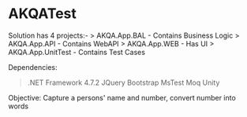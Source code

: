 # AKQATest

Solution has 4 projects:-
	> AKQA.App.BAL - Contains Business Logic
	> AKQA.App.API - Contains WebAPI
	> AKQA.App.WEB - Has UI
	> AKQA.App.UnitTest - Contains Test Cases
  
  
 Dependencies:
 > .NET Framework 4.7.2
> JQuery
> Bootstrap
> MsTest
> Moq
> Unity


Objective: Capture a persons' name and number, convert number into words
